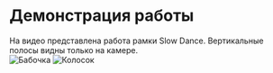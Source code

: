 # Демонстрация работы

На видео представлена работа рамки Slow Dance. Вертикальные полосы видны только на камере.  
![Бабочка](https://user-images.githubusercontent.com/62373862/140612001-2dab6427-2d66-414c-950f-a22de2470122.jpg)
![Колосок](https://user-images.githubusercontent.com/62373862/140612026-895440bd-cd40-4805-98f6-4c91eeb20041.jpg)
